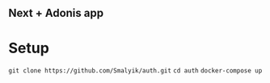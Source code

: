 ## Next + Adonis app


# Setup
```git clone https://github.com/Smalyik/auth.git```
```cd auth```
```docker-compose up```
